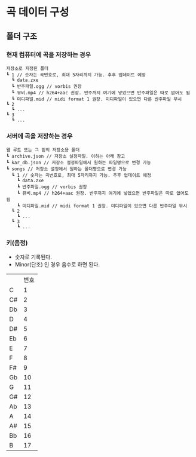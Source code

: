 # 곡 데이터 구성
## 폴더 구조
### 현재 컴퓨터에 곡을 저장하는 경우
```
저장소로 지정된 폴더
┗ 1 // 숫자는 곡번호로, 최대 5자리까지 가능. 추후 업데이트 예정
  ┗ data.zxe
  ┗ 반주파일.ogg // vorbis 권장
  ┗ 뮤비.mp4 // h264+aac 권장. 반주까지 여기에 넣었으면 반주파일은 따로 없어도 됨
  ┗ 미디파일.mid // midi format 1 권장. 미디파일이 있으면 다른 반주파일 무시
┗ 2
  ┗ ...
┗ 3
  ┗ ...
```
### 서버에 곡을 저장하는 경우
```
웹 루트 또는 그 밑의 저장소용 폴더
┗ archive.json // 저장소 설정파일. 이하는 아래 참고
┗ kar_db.json // 저장소 설정파일에서 원하는 파일명으로 변경 가능
┗ songs // 저장소 설정에서 원하는 폴더명으로 변경 가능
  ┗ 1 // 숫자는 곡번호로, 최대 5자리까지 가능. 추후 업데이트 예정
    ┗ data.zxe
    ┗ 반주파일.ogg // vorbis 권장
    ┗ 뮤비.mp4 // h264+aac 권장. 반주까지 여기에 넣었으면 반주파일은 따로 없어도 됨
    ┗ 미디파일.mid // midi format 1 권장. 미디파일이 있으면 다른 반주파일 무시
  ┗ 2
    ┗ ...
  ┗ 3
    ┗ ...
```
### 키(음정)
- 숫자로 기록된다.
- Minor(단조) 인 경우 음수로 하면 된다.
<table>
    <th><td>번호</td></th>
    <tr><td>C</td><td>1</td></tr>
    <tr><td>C#</td><td>2</td></tr>
    <tr><td>Db</td><td>3</td></tr>
    <tr><td>D</td><td>4</td></tr>
    <tr><td>D#</td><td>5</td></tr>
    <tr><td>Eb</td><td>6</td></tr>
    <tr><td>E</td><td>7</td></tr>
    <tr><td>F</td><td>8</td></tr>
    <tr><td>F#</td><td>9</td></tr>
    <tr><td>Gb</td><td>10</td></tr>
    <tr><td>G</td><td>11</td></tr>
    <tr><td>G#</td><td>12</td></tr>
    <tr><td>Ab</td><td>13</td></tr>
    <tr><td>A</td><td>14</td></tr>
    <tr><td>A#</td><td>15</td></tr>
    <tr><td>Bb</td><td>16</td></tr>
    <tr><td>B</td><td>17</td></tr>
</table>
